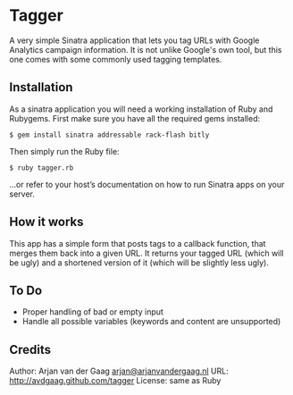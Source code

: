 # Tagger

A very simple Sinatra application that lets you tag URLs with Google Analytics campaign information. It is not unlike Google's own tool, but this one comes with some commonly used tagging templates.

## Installation

As a sinatra application you will need a working installation of Ruby and Rubygems. First make sure you have all the required gems installed:

    $ gem install sinatra addressable rack-flash bitly

Then simply run the Ruby file:

    $ ruby tagger.rb

...or refer to your host’s documentation on how to run Sinatra apps on your server.

## How it works

This app has a simple form that posts tags to a callback function, that merges them back into a given URL. It returns your tagged URL (which will be ugly) and a shortened version of it (which will be slightly less ugly).

## To Do

* Proper handling of bad or empty input
* Handle all possible variables (keywords and content are unsupported)

## Credits

Author: Arjan van der Gaag <arjan@arjanvandergaag.nl>
URL: http://avdgaag.github.com/tagger
License: same as Ruby